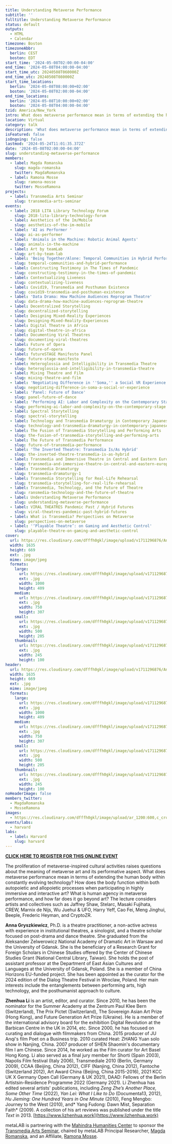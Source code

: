 ```yaml
---
title: Understanding Metaverse Performance
subtitle: ''
fulltitle: Understanding Metaverse Performance
status: default
outputs:
  - HTML
  - Calendar
timezone: Boston
timezoneAbbr:
  berlin: CEST
  boston: EDT
start_time: '2024-05-08T02:00:00-04:00'
end_time: '2024-05-08T04:00:00-04:00'
start_time_utc: 20240508T060000Z
end_time_utc: 20240508T080000Z
start_time_locations:
  berlin: '2024-05-08T08:00:00+02:00'
  boston: '2024-05-08T02:00:00-04:00'
end_time_locations:
  berlin: '2024-05-08T10:00:00+02:00'
  boston: '2024-05-08T04:00:00-04:00'
tzid: America/New_York
intro: What does metaverse performance mean in terms of extending the human body within constantly evolving technology?
location: Virtual
category: talk
description: 'What does metaverse performance mean in terms of extending the human body within constantly evolving technology? '
isFeatured: false
isOngoing: false
lastmod: '2024-05-24T11:01:35.372Z'
date: '2024-05-08T02:00:00-04:00'
slug: understanding-metaverse-performance
members:
  - label: Magda Romanska
    slug: magda-romanska
    twitter: MagdaRomanska
  - label: Ramona Mosse
    slug: ramona-mosse
    twitter: MosseRamona
projects:
  - label: Transmedia Arts Seminar
    slug: transmedia-arts-seminar
events:
  - label: 2018 LITA Library Technology Forum
    slug: 2018-lita-library-technology-forum
  - label: Aesthetics of the Im/Mobile
    slug: aesthetics-of-the-im-mobile
  - label: 'AI as Performer '
    slug: ai-as-performer
  - label: 'Animals in the Machine: Robotic Animal Agents'
    slug: animals-in-the-machine
  - label: Art by teamLab
    slug: art-by-team-lab
  - label: 'Being Together/Alone: Temporal Communities in Hybrid Performances'
    slug: temporal-communities-and-hybrid-performance
  - label: Constructing Testimony in The Times of Pandemic
    slug: constructing-testimony-in-the-times-of-pandemic
  - label: Contextualizing Liveness
    slug: contextualizing-liveness
  - label: Covid19, Transmedia and Posthuman Existence
    slug: covid19-transmedia-and-posthuman-existence
  - label: 'Data Drama: How Machine Audiences Reprogram Theatre'
    slug: data-drama-how-machine-audiences-reprogram-theatre
  - label: Decentralized Storytelling
    slug: decentralized-storytelling
  - label: Designing Mixed-Reality Experiences
    slug: Designing-Mixed-Reality-Experiences
  - label: Digital Theatre in Africa
    slug: digital-theatre-in-africa
  - label: Documenting Viral Theatres
    slug: documenting-viral-theatres
  - label: Future of Opera
    slug: future-of-opera
  - label: futureSTAGE Manifesto Panel
    slug: future-stage-manifesto
  - label: Heteroglossia and Intelligibility in Transmedia Theatre
    slug: heteroglossia-and-intelligibility-in-transmedia-theatre
  - label: Mixing Theatre and Film
    slug: mixing-theatre-and-film
  - label: 'Negotiating Difference in ''Soma,'' a Social VR Experience '
    slug: negotiating-difference-in-soma-a-social-vr-experience
  - label: 'Panel: Future of Dance'
    slug: panel-future-of-dance
  - label: 'Performing AI: Labor and Complexity on the Contemporary Stage'
    slug: performing-ai-labor-and-complexity-on-the-contemporary-stage
  - label: Spectral Storytelling
    slug: spectral-storytelling
  - label: Technology and Transmedia Dramaturgy in Contemporary Japanese Performing Arts
    slug: technology-and-transmedia-dramaturgy-in-contemporary-japanese-performing-arts
  - label: The Fusion of Transmedia Storytelling and Performing Arts
    slug: the-fusion-of-transmedia-storytelling-and-performing-arts
  - label: The Future of Transmedia Performance
    slug: future-of-transmedia-performance
  - label: 'The Inverted Theatre: Transmedia Is/As Hybrid'
    slug: the-inverted-theatre-transmedia-is-as-hybrid
  - label: Transmedia and Immersive Theatre in Central and Eastern Europe
    slug: transmedia-and-immersive-theatre-in-central-and-eastern-europe
  - label: Transmedia Dramaturgy
    slug: transmedia-dramaturgy-1
  - label: Transmedia Storytelling for Real-Life Rehearsal
    slug: transmedia-storytelling-for-real-life-rehearsal
  - label: Transmedia, Technology, and the Future of Theatre
    slug: ransmedia-technology-and-the-future-of-theatre
  - label: Understanding Metaverse Performance
    slug: understanding-metaverse-performance
  - label: VIRAL THEATRES Pandemic Past / Hybrid Futures
    slug: viral-theatres-pandemic-past-hybrid-futures
  - label: What is Transmedia? Perspectives on Metaverse
    slug: perspectives-on-metaverse
  - label: '‘Playable Theatre’: on Gaming and Aesthetic Control'
    slug: playable-theatre-on-gaming-and-aesthetic-control
cover:
  url: https://res.cloudinary.com/dfffh0gkl/image/upload/v1711296876/Anna_Zhenhua_Poster_41ccf9e907.jpg
  width: 1635
  height: 669
  ext: .jpg
  mime: image/jpeg
  formats:
    large:
      url: https://res.cloudinary.com/dfffh0gkl/image/upload/v1711296877/large_Anna_Zhenhua_Poster_41ccf9e907.jpg
      ext: .jpg
      width: 1000
      height: 409
    medium:
      url: https://res.cloudinary.com/dfffh0gkl/image/upload/v1711296877/medium_Anna_Zhenhua_Poster_41ccf9e907.jpg
      ext: .jpg
      width: 750
      height: 307
    small:
      url: https://res.cloudinary.com/dfffh0gkl/image/upload/v1711296878/small_Anna_Zhenhua_Poster_41ccf9e907.jpg
      ext: .jpg
      width: 500
      height: 205
    thumbnail:
      url: https://res.cloudinary.com/dfffh0gkl/image/upload/v1711296877/thumbnail_Anna_Zhenhua_Poster_41ccf9e907.jpg
      ext: .jpg
      width: 245
      height: 100
header:
  url: https://res.cloudinary.com/dfffh0gkl/image/upload/v1711296876/Anna_Zhenhua_Poster_41ccf9e907.jpg
  width: 1635
  height: 669
  ext: .jpg
  mime: image/jpeg
  formats:
    large:
      url: https://res.cloudinary.com/dfffh0gkl/image/upload/v1711296877/large_Anna_Zhenhua_Poster_41ccf9e907.jpg
      ext: .jpg
      width: 1000
      height: 409
    medium:
      url: https://res.cloudinary.com/dfffh0gkl/image/upload/v1711296877/medium_Anna_Zhenhua_Poster_41ccf9e907.jpg
      ext: .jpg
      width: 750
      height: 307
    small:
      url: https://res.cloudinary.com/dfffh0gkl/image/upload/v1711296878/small_Anna_Zhenhua_Poster_41ccf9e907.jpg
      ext: .jpg
      width: 500
      height: 205
    thumbnail:
      url: https://res.cloudinary.com/dfffh0gkl/image/upload/v1711296877/thumbnail_Anna_Zhenhua_Poster_41ccf9e907.jpg
      ext: .jpg
      width: 245
      height: 100
noHeaderImage: false
members_twitter:
  - MagdaRomanska
  - MosseRamona
images:
  - https://res.cloudinary.com/dfffh0gkl/image/upload/ar_1200:600,c_crop/c_limit,h_1200,w_600/v1711296876/Anna_Zhenhua_Poster_41ccf9e907.jpg
events/labs:
  - harvard
labs:
  - label: Harvard
    slug: harvard
---
```

**[CLICK HERE TO REGISTER FOR THIS ONLINE EVENT](https://zoom.us/meeting/register/tJwlf-2hpj4uHd16HMn8ihNFF3RDKiKjJb4H)**

The proliferation of metaverse-inspired cultural activities raises questions about the meaning of metaverse art and its performative aspect. What does metaverse performance mean in terms of extending the human body within constantly evolving technology? How does the body function within both autopoietic and allopoietic processes when participating in highly immersive and interactive art? What is human agency in metaverse performance, and how far does it go beyond art? The lecture considers artists and collectives such as Jaffrey Shaw, Stelarc, Masaki Fujihata, CREW, Marnix de Nijs, Wu Juehui & UFO, Harry Yeff, Cao Fei, Meng Jinghui, Beeple, Frederic Heyman, and CryptoZR.

**Anna Gryszkiewicz**, Ph.D. is a theatre practitioner, a non-active actress with experience in institutional theatres, a sinologist, and a theatre scholar focused on post-drama and dance theatre. She graduated from the Aleksander Zelwerowicz National Academy of Dramatic Art in Warsaw and the University of Gdansk. She is the beneficiary of a Research Grant for Foreign Scholars in Chinese Studies offered by the Center of Chinese Studies Grant (National Central Library, Taiwan). She holds the post of assistant professor at the Department of East Asian Cultures and Languages at the University of Gdansk, Poland. She is a member of China Horizons EU-funded project. She has been appointed as the curator for the 2024 edition of the Dialog Theatre Festival in Wroclaw, Poland. Her main interests include the entanglements between performing arts, high technology, and the posthumanist approach to culture.

**Zhenhua Li** is an artist, editor, and curator. Since 2010, he has been the nominator for the Summer Academy at the Zentrum Paul Klee Bern (Switzerland), The Prix Pictet (Switzerland), The Sovereign Asian Art Prize (Hong Kong), and Future Generation Art Prize (Ukraine). He is a member of the international advisory board for the exhibition Digital Revolution at the Barbican Centre in the UK in 2014, etc. Since 2000, he has focused on curating and dialogue with filmmakers from China.  2015 producer of JU Anqi's film Poet on a Business trip. 2010 curated Heat: ZHANG Yuan solo show in Nanjing, China. 2007 producer of SHEN Shaomin's documentary film I am Chinese. Since 2014, he worked as the Film curator for Art Basel Hong Kong. Li also served as a final jury member for Shorti (Spain 2003), Napolis Film festival (Italy 2006), Transmediale 2010 (Berlin, Germany 2009), CCAA (Beijing, China 2012), CIFF (Nanjing, China 2012), Fantoche (Switzerland 2012), Art Award China (Beijing, China 2015-2016), 2021 KCC UK X Germany Open Call (Germany & UK 2021), DAAD: Fellows of the Berlin Artistsin-Residence Programme 2022 (Germany 2021). Li Zhenhua has edited several artists' publications, including *Zeng Zhe’s Another Place, Some Other Time* (2022), *Yan Lei: What I Like to Do* (Documenta13, 2012), *Hu Jieming: One Hundred Years in One Minute* (2010), Feng Mengbo: Journey to the West (2010), and* Yang Fudong: Dawn Mist, Separation Faith* (2009). A collection of his art reviews was published under the title *Text* in 2013. 
[https://www.lizhenhua.work](https://www.lizhenhua.work)


metaLAB is partnering with the [Mahindra Humanities Center](https://mahindrahumanities.fas.harvard.edu/transmedia-arts) to sponsor the [Transmedia Arts Seminar]( https://mlml.io/p/transmedia-arts-seminar/), chaired by metaLAB Principal Researcher, [Magda Romanska]( https://mlml.io/m/magda-romanska/), and an Affiliate, [Ramona Mosse](https://mlml.io/r/ramona-mosse/).